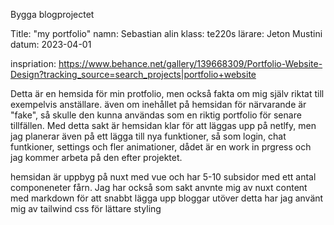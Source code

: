 Bygga blogprojectet

Title: "my portfolio"
namn: Sebastian alin
klass: te220s
lärare: Jeton Mustini
datum: 2023-04-01

inspriation: https://www.behance.net/gallery/139668309/Portfolio-Website-Design?tracking_source=search_projects|portfolio+website

Detta är en hemsida för min protfolio, men också fakta om mig själv riktat till exempelvis anställare. även om inehållet på hemsidan för närvarande är "fake", så skulle den kunna användas som en riktig portfolio för senare tillfällen. Med detta sakt är hemsidan klar för att läggas upp på netlfy, men jag planerar även på ett lägga till nya funktioner, så som login, chat funtkioner, settings och fler animationer, dådet är en work in prgress och jag kommer arbeta på den efter projektet.

hemsidan är uppbyg på nuxt med vue och har 5-10 subsidor med ett antal componeneter fårn. Jag har också som sakt anvnte mig av nuxt content med markdown för att snabbt lägga upp bloggar
utöver detta har jag använt mig av tailwind css för lättare styling
